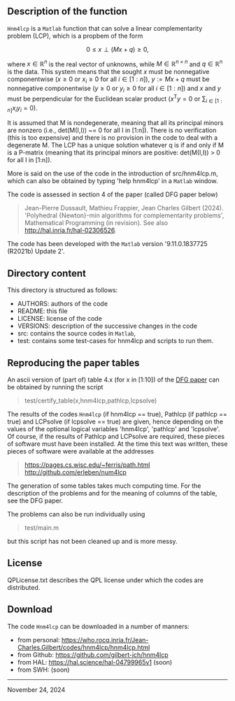 ## Description of the function

`Hnm4lcp` is a `Matlab` function that can solve a linear complementarity
problem (LCP), which is a propbem of the form

$$
0 \leq x \perp (Mx+q) \geq 0,
$$

where $x \in \mathbb{R}^n$ is the real vector of unknowns, while $M \in
\mathbb{R}^{n\times n}$ and $q \in \mathbb{R}^n$ is the data. This
system means that the sought $x$ must be nonnegative componentwise ($x
\geq 0$ or $x_i\geq0$ for all $i\in[1:n]$), $y := Mx+q$ must be
nonnegative componentwise ($y \geq 0$ or $y_i\geq0$ for all $i\in[1:n]$)
and $x$ and $y$ must be perpendicular for the Euclidean scalar product
($x^\mathsf{T}y = 0$ or $\sum_{i\in[1:n]}x_iy_i=0$).

It is assumed that M is nondegenerate, meaning that all its principal
minors are nonzero (i.e., det(M(I,I)) ~= 0 for all I in [1:n]). There is
no verification (this is too expensive) and there is no provision in the
code to deal with a degenerate M. The LCP has a unique solution whatever
q is if and only if M is a P-matrix (meaning that its principal minors
are positive: det(M(I,I)) > 0 for all I in [1:n]).

More is said on the use of the code in the introduction of
src/hnm4lcp.m, which can also be obtained by typing 'help hnm4lcp' in a
`Matlab` window.

The code is assessed in section 4 of the paper (called DFG paper below)

>  Jean-Pierre Dussault, Mathieu Frappier, Jean Charles Gilbert (2024).
   'Polyhedral {Newton}-min algorithms for complementarity problems',
   Mathematical Programming (in revision). See also
   http://hal.inria.fr/hal-02306526.

The code has been developed with the `Matlab` version '9.11.0.1837725
(R2021b) Update 2'.


## Directory content

This directory is structured as follows:
- AUTHORS: authors of the code
- README: this file
- LICENSE: license of the code
- VERSIONS: description of the successive changes in the code
- src: contains the source codes in `Matlab`,
- test: contains some test-cases for hnm4lcp and scripts to run them.


## Reproducing the paper tables

An ascii version of (part of) table 4.x (for x in [1:10]) of the [DFG
paper](http://hal.inria.fr/hal-02306526) can be obtained by running the
script

>  test/certify_table(x,hnm4lcp,pathlcp,lcpsolve)

The results of the codes `Hnm4lcp` (if hnm4lcp == true), Pathlcp (if
pathlcp == true) and LCPsolve (if lcpsolve == true) are given, hence
depending on the values of the optional logical variables 'hnm4lcp',
'pathlcp' and 'lcpsolve'. Of course, if the results of Pathlcp and
LCPsolve are required, these pieces of software must have been
installed. At the time this text was written, these pieces of software
were available at the addresses

>  https://pages.cs.wisc.edu/~ferris/path.html
>  http://github.com/erleben/num4lcp

The generation of some tables takes much computing time. For the
description of the problems and for the meaning of columns of the table,
see the DFG paper.

The problems can also be run individually using

>  test/main.m

but this script has not been cleaned up and is more messy.


## License

QPLicense.txt describes the QPL license under which the codes are
distributed.


## Download

The code `Hnm4lcp` can be downloaded in a number of manners:
- from personal: https://who.rocq.inria.fr/Jean-Charles.Gilbert/codes/hnm4lcp/hnm4lcp.html
- from Github:   https://github.com/gilbert-jch/hnm4lcp
- from HAL:      https://hal.science/hal-04799965v1 (soon)
- from SWH:      (soon)

------------------------------------------------------------------------

November 24, 2024
